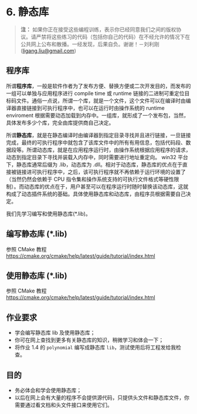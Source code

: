 # 6. 静态库

> **注：** 如果你正在接受这些编程训练，表示你已经同意我们之间的版权协议。请严禁将这些练习的代码（包括你自己的代码）在不经允许的情况下在公共网上公布和散播。一经发现，后果自负。谢谢！－刘利刚 (ligang.liu@gmail.com)

## 程序库

所谓**程序库**，一般是软件作者为了发布方便、替换方便或二次开发目的，而发布的一组可以单独与应用程序进行 compile time 或 runtime 链接的二进制可重定位目标码文件。通俗一点说，所谓一个库，就是一个文件，这个文件可以在编译时由编译器直接链接到可执行程序中，也可以在运行时由操作系统的 runtime enviroment 根据需要动态加载到内存中。一组库，就形成了一个发布包，当然，具体发布多少个库，完全由库提供商自己决定。

所谓**静态库**，就是在静态编译时由编译器到指定目录寻找并且进行链接，一旦链接完成，最终的可执行程序中就包含了该库文件中的所有有用信息，包括代码段、数据段等。所谓动态库，就是在应用程序运行时，由操作系统根据应用程序的请求，动态到指定目录下寻找并装载入内存中，同时需要进行地址重定向。 win32 平台下，静态库通常后缀为 .lib，动态库为 .dll。相对于动态库，静态库的优点在于直接被链接进可执行程序中，之后，该可执行程序就不再依赖于运行环境的设置了（当然仍然会依赖于 CPU 指令集和操作系统支持的可执行文件格式等硬性限制）。而动态库的优点在于，用户甚至可以在程序运行时随时替换该动态库，这就构成了动态插件系统的基础。具体使用静态库和动态库，由程序员根据需要自己决定。

我们先学习编写和使用静态库(*.lib)。

## 编写静态库 (*.lib)

参照 CMake 教程 https://cmake.org/cmake/help/latest/guide/tutorial/index.html

## 使用静态库 (*.lib)

参照 CMake 教程 https://cmake.org/cmake/help/latest/guide/tutorial/index.html

## 作业要求

- 学会编写静态库 lib 及使用静态库；
- 你可在网上查找到更多有关静态库的知识，稍微学习和体会一下；
- 将作业 1.4 的 `polynomial` 编写成静态库 `lib`，测试使用后将工程发给我检查。

## 目的

- 务必体会和学会使用静态库；
- 以后在网上会有大量的程序不会提供源代码，只提供头文件和静态库文件，你需要通过看文档和头文件接口来使用它们。

